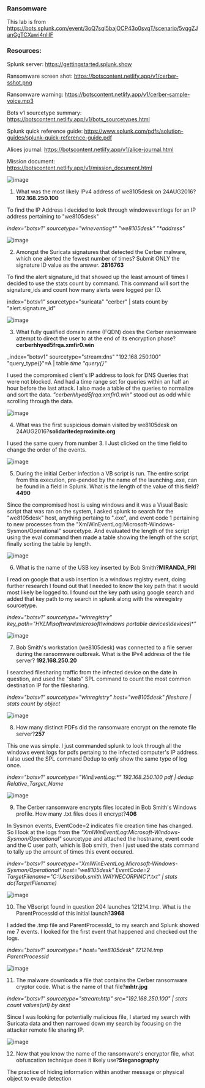 ### Ransomware
This lab is from https://bots.splunk.com/event/3oQ7sqI5bajOCP43o0svqT/scenario/5vqgZJanGgTCXawi4nliIF

### Resources: 

Splunk server: https://gettingstarted.splunk.show

Ransomware screen shot: https://botscontent.netlify.app/v1/cerber-sshot.png

Ransomware warning: https://botscontent.netlify.app/v1/cerber-sample-voice.mp3

Bots v1 sourcetype summary: https://botscontent.netlify.app/v1/bots_sourcetypes.html

Splunk quick reference guide: https://www.splunk.com/pdfs/solution-guides/splunk-quick-reference-guide.pdf

Alices journal: https://botscontent.netlify.app/v1/alice-journal.html

Mission document: https://botscontent.netlify.app/v1/mission_document.html

![image](https://github.com/user-attachments/assets/13365371-2e21-490b-a4f7-ccf8710f5f6c)

1. What was the most likely IPv4 address of we8105desk on 24AUG2016? **192.168.250.100**

To find the IP Address I decided to look through windoweventlogs for an IP address pertaining to "we8105desk"

_index="botsv1" sourcetype="wineventlog*"  "we8105desk" "*address"_

![image](https://github.com/user-attachments/assets/7db9830d-6e0a-47a7-ace6-e6cbfe9932cb)

2. Amongst the Suricata signatures that detected the Cerber malware, which one alerted the fewest number of times? Submit ONLY the signature ID value as the answer. **2816763**

To find the alert signature_id that showed up the least amount of times I decided to use the stats count by command. This command will sort the signature_ids and count how many alerts were logged per ID.

index="botsv1" sourcetype="suricata"  "cerber" | stats count by  "alert.signature_id"

![image](https://github.com/user-attachments/assets/57aa7f0e-4707-463f-9e31-30e3cee7e89e)

3. What fully qualified domain name (FQDN) does the Cerber ransomware attempt to direct the user to at the end of its encryption phase? **cerberhhyed5frqa.xmfir0.win**

_index="botsv1" sourcetype="stream:dns" "192.168.250.100" "query_type{}"=A  | table _time "query{}"_

I used the compromised client's IP address to look for DNS Queries that were not blocked. And had a time range set for queries within an half an hour before the last attack. I also made a table of the queries to normalize and sort the data.  _"cerberhhyed5frqa.xmfir0.win"_ stood out as odd while scrolling through the data.

![image](https://github.com/user-attachments/assets/875af7a0-881a-4608-9895-bc5c3e2beac9)

4. What was the first suspicious domain visited by we8105desk on 24AUG2016?**solidaritedeproximite.org**

I used the same query from number 3. I Just clicked on the time field to change the order of the events.

![image](https://github.com/user-attachments/assets/c5afaaa8-3813-43c9-a8f9-6249f0fda52e)

5. During the initial Cerber infection a VB script is run. The entire script from this execution, pre-pended by the name of the launching .exe, can be found in a field in Splunk. What is the length of the value of this field?**4490**

Since the compromised host is using windows and it was a Visual Basic script that was ran on the system, I asked splunk to search for the "we8105desk" host, anything pertaing to ".exe", and event code 1 pertaining to new processes from the "XmlWinEventLog:Microsoft-Windows-Sysmon/Operational" sourcetype. And evaluated the length of the script using the eval command then made a table showing the length of the script, finally sorting the table by length. 

![image](https://github.com/user-attachments/assets/4c7c9657-fc07-48a4-9e33-d06d108b8c37)

6. What is the name of the USB key inserted by Bob Smith?**MIRANDA_PRI**

I read on google that a usb insertion is a windows registry event, doing further research I found out that I needed to know the key path that it would most likely be logged to. I found out the key path using google search and added that key path to my search in splunk along with the winregistry sourcetype.

_index="botsv1" sourcetype="winregistry" key_path="HKLM\\software\\microsoft\\windows portable devices\\devices\\*"_

![image](https://github.com/user-attachments/assets/4afb6317-9c50-46fc-b5be-499f8927d7e1)

7. Bob Smith's workstation (we8105desk) was connected to a file server during the ransomware outbreak. What is the IPv4 address of the file server? **192.168.250.20**

I searched filesharing traffic from the infected device on the date in question, and used the "stats" SPL command to count the most common destination IP for the filesharing.

_index="botsv1" sourcetype="winregistry"  host="we8105desk" fileshare | stats count by object_

![image](https://github.com/user-attachments/assets/c42447ba-1590-4f98-871b-6e876ac4b094)

8. How many distinct PDFs did the ransomware encrypt on the remote file server?**257**

This one was simple. I just commanded splunk to look through all the windows event logs for pdfs pertaing to the infected computer's IP address. I also used the SPL command Dedup to only show the same type of log once.  

_index="botsv1" sourcetype="WinEventLog:*"   192.168.250.100 pdf | dedup Relative_Target_Name_

![image](https://github.com/user-attachments/assets/38478a1b-64b8-478d-ba6e-7ccc69b4b258)


9. The Cerber ransomware encrypts files located in Bob Smith's Windows profile. How many .txt files does it encrypt?**406**

In Sysmon events, EventCode=2 indicates file creation time has changed. So I look at the logs from the _"XmlWinEventLog:Microsoft-Windows-Sysmon/Operational"_ sourcetype and attached the hostname, event code and the C user path, which is Bob smith, then I just used the stats command to tally up the amount of times this event occured. 

_index="botsv1" sourcetype="XmlWinEventLog:Microsoft-Windows-Sysmon/Operational"  host="we8105desk"  EventCode=2 TargetFilename="C:\\Users\\bob.smith.WAYNECORPINC\\*.txt" | stats dc(TargetFilename)_

![image](https://github.com/user-attachments/assets/5a3f6686-38d3-4e80-a080-092343e57b98)

10. The VBscript found in question 204 launches 121214.tmp. What is the ParentProcessId of this initial launch?**3968**

I added the .tmp file and ParentProcessId_ to my search and Splunk showed me 7 events. I looked for the first event that happened and checked out the logs. 

_index="botsv1" sourcetype=* host="we8105desk"  121214.tmp ParentProcessId_

![image](https://github.com/user-attachments/assets/fcc421a5-a8f1-46f0-b265-6920619e0cc7)

11. The malware downloads a file that contains the Cerber ransomware cryptor code. What is the name of that file?**mhtr.jpg**

_index="botsv1" sourcetype="stream:http"  src="192.168.250.100" | stats count values(url) by dest_

Since I was looking for potentially malicious file, I started my search with Suricata data and then narrowed down my search by focusing on the attacker remote file sharing IP.

![image](https://github.com/user-attachments/assets/fbd1c987-45d4-4498-9da6-39b9e22a78d7)

12. Now that you know the name of the ransomware's encryptor file, what obfuscation technique does it likely use?**Steganography**

The practice of hiding information within another message or physical object to evade detection


